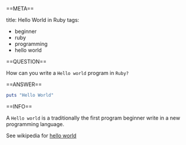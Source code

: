 ==META==

title: Hello World in Ruby
tags:
  - beginner
  - ruby
  - programming
  - hello world

==QUESTION==

How can you write a `Hello world` program in `Ruby?`

==ANSWER==

```ruby
puts "Hello World"
```

==INFO==

A `Hello world` is a traditionally the first program beginner write in a new programming language.

See wikipedia for [hello world](https://en.wikipedia.org/wiki/%22Hello%2C_World!%22_program)
